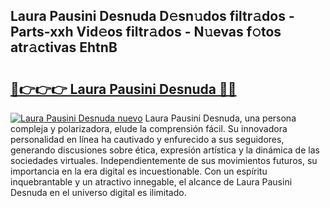 ## Laura Pausini Desnuda D𝚎sn𝚞dos filtr𝚊dos - Parts-xxh Vid𝚎os filtr𝚊dos - N𝚞evas f𝚘tos atr𝚊ctivas EhtnB

# <h2><a href="http://mb0082s.tromn.icu/?c=Laura+Pausini+Desnuda">🔗👉👉👉 Laura Pausini Desnuda 🔗🔗</a></h2>

[![Laura Pausini Desnuda nuevo](https://i.imgur.com/pEAQMta.gif)](http://mb0082s.tromn.icu/?c=Laura+Pausini+Desnuda)
Laura Pausini Desnuda, una persona compleja y polarizadora, elude la comprensión fácil. Su innovadora personalidad en línea ha cautivado y enfurecido a sus seguidores, generando discusiones sobre ética, expresión artística y la dinámica de las sociedades virtuales. Independientemente de sus movimientos futuros, su importancia en la era digital es incuestionable. Con un espíritu inquebrantable y un atractivo innegable, el alcance de Laura Pausini Desnuda en el universo digital es ilimitado.
